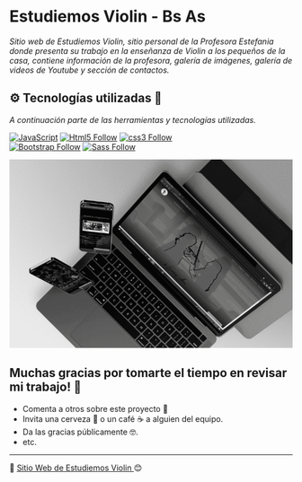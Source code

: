 # Estudiemos Violin - Bs As

_Sitio web de Estudiemos Violin, sitio personal de la Profesora Estefania donde presenta su trabajo en la enseñanza de Violin a los pequeños de la casa, contiene información de la profesora, galería de imágenes, galería de videos de Youtube y 
sección de contactos._

## ⚙️ Tecnologías utilizadas 🚀

_A continuación parte de las herramientas y tecnologías utilizadas._

[![JavaScript](https://img.shields.io/badge/JavaScript-F7DF1E?style=for-the-badge&logo=javascript&logoColor=white&labelColor=101010)](#)
[![Html5 Follow](https://img.shields.io/badge/HTML5-E34F26?style=for-the-badge&logo=html5&logoColor=white&labelColor=101010)](#)
[![css3 Follow](https://img.shields.io/badge/CSS3-1572B6?style=for-the-badge&logo=css3&logoColor=white&labelColor=101010)](#)
</br>
[![Bootstrap Follow](https://img.shields.io/badge/Bootstrap-563D7C?style=for-the-badge&logo=bootstrap&logoColor=white&labelColor=101010)](#)
[![Sass Follow](https://img.shields.io/badge/Sass-bf4080?style=for-the-badge&logo=sass&logoColor=white&labelColor=101010)](#)



![EstudiemosViolin](https://github.com/DanielRomero1040/Estudiemos-Violin/blob/main/image/MockupEstudiemosViolin.png)


## Muchas gracias por tomarte el tiempo en revisar mi trabajo! 🎁

* Comenta a otros sobre este proyecto 📢
* Invita una cerveza 🍺 o un café ☕ a alguien del equipo. 
* Da las gracias públicamente 🤓.
* etc.


---
📌 [Sitio Web de Estudiemos Violin ](https://danielromero1040.github.io/Estudiemos-Violin/) 😊


